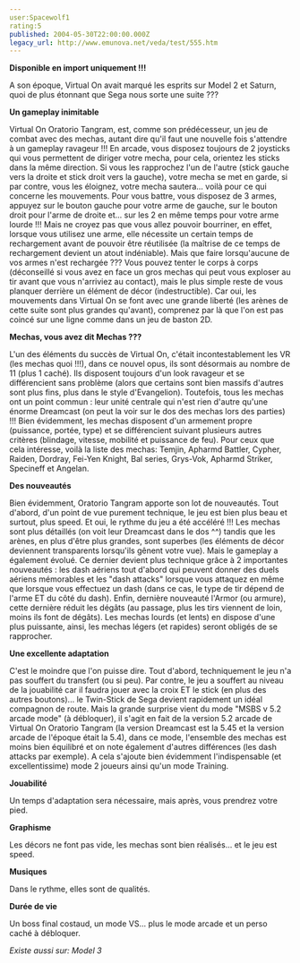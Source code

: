 ```yaml
---
user:Spacewolf1
rating:5
published: 2004-05-30T22:00:00.000Z
legacy_url: http://www.emunova.net/veda/test/555.htm
---
```

**Disponible en import uniquement !!!**  

  

A son époque, Virtual On avait marqué les esprits sur Model 2 et Saturn, quoi de plus étonnant que Sega nous sorte une suite ???  

  

**Un gameplay inimitable**  

Virtual On Oratorio Tangram, est, comme son prédécesseur, un jeu de combat avec des mechas, autant dire qu'il faut une nouvelle fois s'attendre à un gameplay ravageur !!! En arcade, vous disposez toujours de 2 joysticks qui vous permettent de diriger votre mecha, pour cela, orientez les sticks dans la même direction. Si vous les rapprochez l'un de l'autre (stick gauche vers la droite et stick droit vers la gauche), votre mecha se met en garde, si par contre, vous les éloignez, votre mecha sautera... voilà pour ce qui concerne les mouvements. Pour vous battre, vous disposez de 3 armes, appuyez sur le bouton gauche pour votre arme de gauche, sur le bouton droit pour l'arme de droite et... sur les 2 en même temps pour votre arme lourde !!! Mais ne croyez pas que vous allez pouvoir bourriner, en effet, lorsque vous utilisez une arme, elle nécessite un certain temps de rechargement avant de pouvoir être réutilisée (la maîtrise de ce temps de rechargement devient un atout indéniable). Mais que faire lorsqu'aucune de vos armes n'est rechargée ??? Vous pouvez tenter le corps à corps (déconseillé si vous avez en face un gros mechas qui peut vous exploser au tir avant que vous n'arriviez au contact), mais le plus simple reste de vous planquer derrière un élément de décor (indestructible). Car oui, les mouvements dans Virtual On se font avec une grande liberté (les arènes de cette suite sont plus grandes qu'avant), comprenez par là que l'on est pas coincé sur une ligne comme dans un jeu de baston 2D.  

  

**Mechas, vous avez dit Mechas ???**  

L'un des éléments du succès de Virtual On, c'était incontestablement les VR (les mechas quoi !!!), dans ce nouvel opus, ils sont désormais au nombre de 11 (plus 1 caché). Ils disposent toujours d'un look ravageur et se différencient sans problème (alors que certains sont bien massifs d'autres sont plus fins, plus dans le style d'Evangelion). Toutefois, tous les mechas ont un point commun : leur unité centrale qui n'est rien d'autre qu'une énorme Dreamcast (on peut la voir sur le dos des mechas lors des parties) !!! Bien évidemment, les mechas disposent d'un armement propre (puissance, portée, type) et se différencient suivant plusieurs autres critères (blindage, vitesse, mobilité et puissance de feu). Pour ceux que cela intéresse, voilà la liste des mechas: Temjin, Apharmd Battler, Cypher, Raiden, Dordray, Fei-Yen Knight, Bal series, Grys-Vok, Apharmd Striker, Specineff et Angelan.  

  

**Des nouveautés**  

Bien évidemment, Oratorio Tangram apporte son lot de nouveautés. Tout d'abord, d'un point de vue purement technique, le jeu est bien plus beau et surtout, plus speed. Et oui, le rythme du jeu a été accéléré !!! Les mechas sont plus détaillés (on voit leur Dreamcast dans le dos ^^) tandis que les arènes, en plus d'être plus grandes, sont superbes (les éléments de décor deviennent transparents lorsqu'ils gênent votre vue). Mais le gameplay a également évolué. Ce dernier devient plus technique grâce à 2 importantes nouveautés : les dash aériens tout d'abord qui peuvent donner des duels aériens mémorables et les "dash attacks" lorsque vous attaquez en même que lorsque vous effectuez un dash (dans ce cas, le type de tir dépend de l'arme ET du côté du dash). Enfin, dernière nouveauté l'Armor (ou armure), cette dernière réduit les dégâts (au passage, plus les tirs viennent de loin, moins ils font de dégâts). Les mechas lourds (et lents) en dispose d'une plus puissante, ainsi, les mechas légers (et rapides) seront obligés de se rapprocher.  

  

**Une excellente adaptation**  

C'est le moindre que l'on puisse dire. Tout d'abord, techniquement le jeu n'a pas souffert du transfert (ou si peu). Par contre, le jeu a souffert au niveau de la jouabilité car il faudra jouer avec la croix ET le stick (en plus des autres boutons)... le Twin-Stick de Sega devient rapidement un idéal compagnon de route. Mais la grande surprise vient du mode "MSBS v 5.2 arcade mode" (à débloquer), il s'agit en fait de la version 5.2 arcade de Virtual On Oratorio Tangram (la version Dreamcast est la 5.45 et la version arcade de l'époque était la 5.4), dans ce mode, l'ensemble des mechas est moins bien équilibré et on note également d'autres différences (les dash attacks par exemple). A cela s'ajoute bien évidemment l'indispensable (et excellentissime) mode 2 joueurs ainsi qu'un mode Training.  

  

  

**Jouabilité**  

Un temps d'adaptation sera nécessaire, mais après, vous prendrez votre pied.  

**Graphisme**  

Les décors ne font pas vide, les mechas sont bien réalisés... et le jeu est speed.  

**Musiques**  

Dans le rythme, elles sont de qualités.  

**Durée de vie**  

Un boss final costaud, un mode VS... plus le mode arcade et un perso caché à débloquer.  

  

_Existe aussi sur:_ _Model 3_